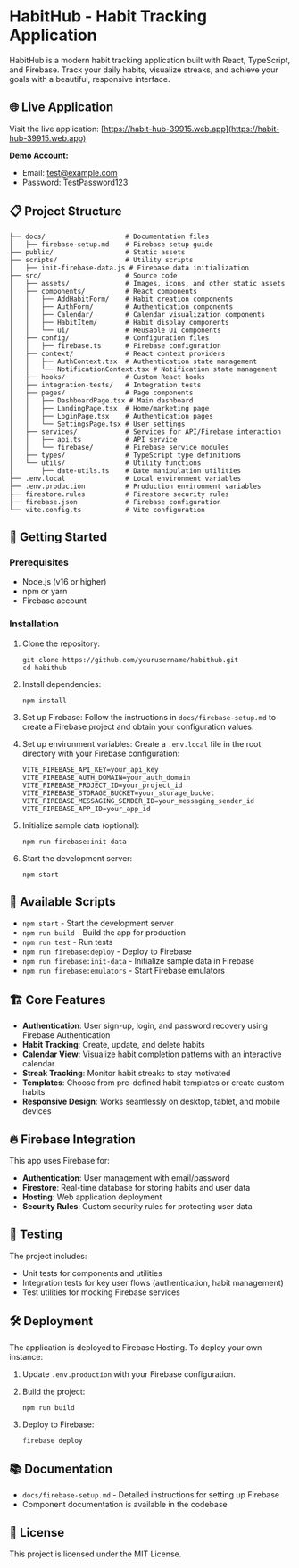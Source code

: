 # HabitHub - Habit Tracking Application

HabitHub is a modern habit tracking application built with React, TypeScript, and Firebase. Track your daily habits, visualize streaks, and achieve your goals with a beautiful, responsive interface.

## 🌐 Live Application

Visit the live application: [https://habit-hub-39915.web.app](https://habit-hub-39915.web.app)

**Demo Account:**
- Email: test@example.com
- Password: TestPassword123

## 📋 Project Structure

```
├── docs/                    # Documentation files
│   ├── firebase-setup.md    # Firebase setup guide
├── public/                  # Static assets
├── scripts/                 # Utility scripts
│   ├── init-firebase-data.js # Firebase data initialization
├── src/                     # Source code
│   ├── assets/              # Images, icons, and other static assets
│   ├── components/          # React components
│   │   ├── AddHabitForm/    # Habit creation components
│   │   ├── AuthForm/        # Authentication components
│   │   ├── Calendar/        # Calendar visualization components
│   │   ├── HabitItem/       # Habit display components
│   │   └── ui/              # Reusable UI components
│   ├── config/              # Configuration files
│   │   ├── firebase.ts      # Firebase configuration
│   ├── context/             # React context providers
│   │   ├── AuthContext.tsx  # Authentication state management
│   │   └── NotificationContext.tsx # Notification state management
│   ├── hooks/               # Custom React hooks
│   ├── integration-tests/   # Integration tests
│   ├── pages/               # Page components
│   │   ├── DashboardPage.tsx # Main dashboard
│   │   ├── LandingPage.tsx  # Home/marketing page
│   │   ├── LoginPage.tsx    # Authentication pages
│   │   └── SettingsPage.tsx # User settings
│   ├── services/            # Services for API/Firebase interaction
│   │   ├── api.ts           # API service
│   │   └── firebase/        # Firebase service modules
│   ├── types/               # TypeScript type definitions
│   └── utils/               # Utility functions
│       ├── date-utils.ts    # Date manipulation utilities
├── .env.local               # Local environment variables
├── .env.production          # Production environment variables
├── firestore.rules          # Firestore security rules
├── firebase.json            # Firebase configuration
└── vite.config.ts           # Vite configuration
```

## 🚀 Getting Started

### Prerequisites

- Node.js (v16 or higher)
- npm or yarn
- Firebase account

### Installation

1. Clone the repository:
   ```
   git clone https://github.com/yourusername/habithub.git
   cd habithub
   ```

2. Install dependencies:
   ```
   npm install
   ```

3. Set up Firebase:
   Follow the instructions in `docs/firebase-setup.md` to create a Firebase project and obtain your configuration values.

4. Set up environment variables:
   Create a `.env.local` file in the root directory with your Firebase configuration:
   ```
   VITE_FIREBASE_API_KEY=your_api_key
   VITE_FIREBASE_AUTH_DOMAIN=your_auth_domain
   VITE_FIREBASE_PROJECT_ID=your_project_id
   VITE_FIREBASE_STORAGE_BUCKET=your_storage_bucket
   VITE_FIREBASE_MESSAGING_SENDER_ID=your_messaging_sender_id
   VITE_FIREBASE_APP_ID=your_app_id
   ```

5. Initialize sample data (optional):
   ```
   npm run firebase:init-data
   ```

6. Start the development server:
   ```
   npm start
   ```

## 🔧 Available Scripts

- `npm start` - Start the development server
- `npm run build` - Build the app for production
- `npm run test` - Run tests
- `npm run firebase:deploy` - Deploy to Firebase
- `npm run firebase:init-data` - Initialize sample data in Firebase
- `npm run firebase:emulators` - Start Firebase emulators

## 🏗️ Core Features

- **Authentication**: User sign-up, login, and password recovery using Firebase Authentication
- **Habit Tracking**: Create, update, and delete habits
- **Calendar View**: Visualize habit completion patterns with an interactive calendar
- **Streak Tracking**: Monitor habit streaks to stay motivated
- **Templates**: Choose from pre-defined habit templates or create custom habits
- **Responsive Design**: Works seamlessly on desktop, tablet, and mobile devices

## 🔥 Firebase Integration

This app uses Firebase for:
- **Authentication**: User management with email/password
- **Firestore**: Real-time database for storing habits and user data
- **Hosting**: Web application deployment
- **Security Rules**: Custom security rules for protecting user data

## 🧪 Testing

The project includes:
- Unit tests for components and utilities
- Integration tests for key user flows (authentication, habit management)
- Test utilities for mocking Firebase services

## 🛠️ Deployment

The application is deployed to Firebase Hosting. To deploy your own instance:

1. Update `.env.production` with your Firebase configuration.

2. Build the project:
   ```
   npm run build
   ```

3. Deploy to Firebase:
   ```
   firebase deploy
   ```

## 📚 Documentation

- `docs/firebase-setup.md` - Detailed instructions for setting up Firebase
- Component documentation is available in the codebase

## 📝 License

This project is licensed under the MIT License.
